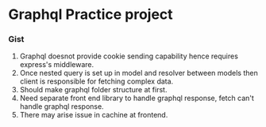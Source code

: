 # Graphql Practice project
### Gist
1. Graphql doesnot provide cookie sending capability hence requires express's middleware.
2. Once nested query is set up in model and resolver between models then client is responsible for fetching complex data.
3. Should make graphql folder structure at first.
4. Need separate front end library to handle graphql response, fetch can't handle graphql response.
5. There may arise issue in cachine at frontend.
